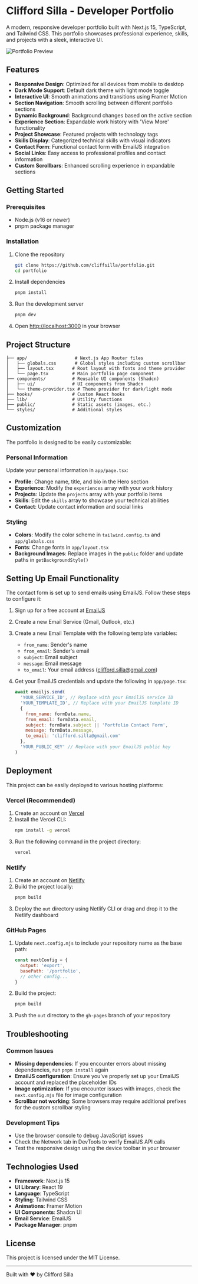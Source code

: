 # Clifford Silla - Developer Portfolio

A modern, responsive developer portfolio built with Next.js 15, TypeScript, and Tailwind CSS. This portfolio showcases professional experience, skills, and projects with a sleek, interactive UI.

![Portfolio Preview](https://github.com/cliffsilla/portfolio/raw/master/public/portfolio-preview.png)

## Features

- **Responsive Design**: Optimized for all devices from mobile to desktop
- **Dark Mode Support**: Default dark theme with light mode toggle
- **Interactive UI**: Smooth animations and transitions using Framer Motion
- **Section Navigation**: Smooth scrolling between different portfolio sections
- **Dynamic Background**: Background changes based on the active section
- **Experience Section**: Expandable work history with 'View More' functionality
- **Project Showcase**: Featured projects with technology tags
- **Skills Display**: Categorized technical skills with visual indicators
- **Contact Form**: Functional contact form with EmailJS integration
- **Social Links**: Easy access to professional profiles and contact information
- **Custom Scrollbars**: Enhanced scrolling experience in expandable sections

## Getting Started

### Prerequisites

- Node.js (v16 or newer)
- pnpm package manager

### Installation

1. Clone the repository
   ```bash
   git clone https://github.com/cliffsilla/portfolio.git
   cd portfolio
   ```

2. Install dependencies
   ```bash
   pnpm install
   ```

3. Run the development server
   ```bash
   pnpm dev
   ```

4. Open [http://localhost:3000](http://localhost:3000) in your browser

## Project Structure

```
├── app/                  # Next.js App Router files
│   ├── globals.css       # Global styles including custom scrollbar
│   ├── layout.tsx       # Root layout with fonts and theme provider
│   └── page.tsx         # Main portfolio page component
├── components/          # Reusable UI components (Shadcn)
│   ├── ui/              # UI components from Shadcn
│   └── theme-provider.tsx # Theme provider for dark/light mode
├── hooks/               # Custom React hooks
├── lib/                 # Utility functions
├── public/              # Static assets (images, etc.)
└── styles/              # Additional styles
```

## Customization

The portfolio is designed to be easily customizable:

### Personal Information

Update your personal information in `app/page.tsx`:

- **Profile**: Change name, title, and bio in the Hero section
- **Experience**: Modify the `experiences` array with your work history
- **Projects**: Update the `projects` array with your portfolio items
- **Skills**: Edit the `skills` array to showcase your technical abilities
- **Contact**: Update contact information and social links

### Styling

- **Colors**: Modify the color scheme in `tailwind.config.ts` and `app/globals.css`
- **Fonts**: Change fonts in `app/layout.tsx`
- **Background Images**: Replace images in the `public` folder and update paths in `getBackgroundStyle()`

## Setting Up Email Functionality

The contact form is set up to send emails using EmailJS. Follow these steps to configure it:

1. Sign up for a free account at [EmailJS](https://www.emailjs.com/)

2. Create a new Email Service (Gmail, Outlook, etc.)

3. Create a new Email Template with the following template variables:
   - `from_name`: Sender's name
   - `from_email`: Sender's email
   - `subject`: Email subject
   - `message`: Email message
   - `to_email`: Your email address (clifford.silla@gmail.com)

4. Get your EmailJS credentials and update the following in `app/page.tsx`:
   ```javascript
   await emailjs.send(
     'YOUR_SERVICE_ID', // Replace with your EmailJS service ID
     'YOUR_TEMPLATE_ID', // Replace with your EmailJS template ID
     {
       from_name: formData.name,
       from_email: formData.email,
       subject: formData.subject || 'Portfolio Contact Form',
       message: formData.message,
       to_email: 'clifford.silla@gmail.com'
     },
     'YOUR_PUBLIC_KEY' // Replace with your EmailJS public key
   )
   ```

## Deployment

This project can be easily deployed to various hosting platforms:

### Vercel (Recommended)

1. Create an account on [Vercel](https://vercel.com/)
2. Install the Vercel CLI:
   ```bash
   npm install -g vercel
   ```
3. Run the following command in the project directory:
   ```bash
   vercel
   ```

### Netlify

1. Create an account on [Netlify](https://www.netlify.com/)
2. Build the project locally:
   ```bash
   pnpm build
   ```
3. Deploy the `out` directory using Netlify CLI or drag and drop it to the Netlify dashboard

### GitHub Pages

1. Update `next.config.mjs` to include your repository name as the base path:
   ```javascript
   const nextConfig = {
     output: 'export',
     basePath: '/portfolio',
     // other config...
   }
   ```
2. Build the project:
   ```bash
   pnpm build
   ```
3. Push the `out` directory to the `gh-pages` branch of your repository

## Troubleshooting

### Common Issues

- **Missing dependencies**: If you encounter errors about missing dependencies, run `pnpm install` again
- **EmailJS configuration**: Ensure you've properly set up your EmailJS account and replaced the placeholder IDs
- **Image optimization**: If you encounter issues with images, check the `next.config.mjs` file for image configuration
- **Scrollbar not working**: Some browsers may require additional prefixes for the custom scrollbar styling

### Development Tips

- Use the browser console to debug JavaScript issues
- Check the Network tab in DevTools to verify EmailJS API calls
- Test the responsive design using the device toolbar in your browser

## Technologies Used

- **Framework**: Next.js 15
- **UI Library**: React 19
- **Language**: TypeScript
- **Styling**: Tailwind CSS
- **Animations**: Framer Motion
- **UI Components**: Shadcn UI
- **Email Service**: EmailJS
- **Package Manager**: pnpm

## License

This project is licensed under the MIT License.

---

Built with ❤️ by Clifford Silla
